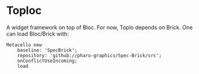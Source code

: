 # Toploc
A widget framework on top of Bloc.
For now, Toplo depends on Brick. 
One can load Bloc/Brick with:
```Smalltalk
Metacello new
	baseline: 'SpecBrick';
	repository: 'github://pharo-graphics/Spec-Brick/src';
	onConflictUseIncoming;
	load
```

